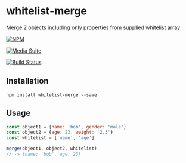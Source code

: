 # whitelist-merge

Merge 2 objects including only properties from supplied whitelist array

[![NPM](https://nodei.co/npm/whitelist-merge.png?downloads=true&stars=true)](https://nodei.co/npm/whitelist-merge/)

[![Media Suite](http://mediasuite.co.nz/ms-badge.png)](http://mediasuite.co.nz)

[![Build Status](https://travis-ci.org/mediasuitenz/whitelist-merge.svg)](https://travis-ci.org/mediasuitenz/whitelist-merge)

## Installation

```
npm install whitelist-merge --save
```

## Usage

```js
const object1 = {name: 'bob', gender: 'male'}
const object2 = {age: 23, weight: '2.3'}
const whitelist = ['name', 'age']

merge(object1, object2, whitelist)
// -> {name: 'bob', age: 23}
```
